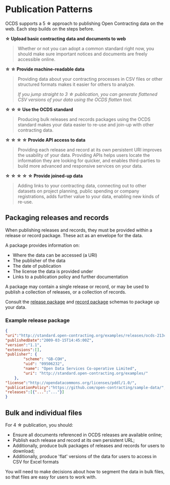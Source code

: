 # Publication Patterns

OCDS supports a 5 ☆ approach to publishing Open Contracting data on the web. Each step builds on the steps before.

**☆ Upload basic contracting data and documents to web**

> Whether or not you can adopt a common standard right now, you should make sure important notices and documents are freely accessible online.

**☆ ☆ Provide machine-readable data**

>Providing data about your contracting processes in CSV files or other structured formats makes it easier for others to analyze. 
>
>*If you jump straight to 3 ☆ publication, you can generate flattened CSV versions of your data using the OCDS flatten tool.*

**☆ ☆ ☆ Use the OCDS standard**

>Producing bulk releases and records packages using the OCDS standard makes your data easier to re-use and join-up with other contracting data. 

**☆ ☆ ☆ ☆ Provide API access to data**

>Providing each release and record at its own persistent URI improves the usability of your data. Providing APIs helps users locate the information they are looking for quicker, and enables third-parties to build more advanced and responsive services on your data. 

**☆ ☆ ☆ ☆ ☆ Provide joined-up data**

>Adding links to your contracting data, connecting out to other datasets on project planning, public spending or company registrations, adds further value to your data, enabling new kinds of re-use. 

## Packaging releases and records

When publishing releases and records, they must be provided within a release or record package. These act as an envelope for the data.

A package provides information on:

* Where the data can be accessed (a URI)
* The publisher of the data
* The date of publication
* The license the data is provided under
* Links to a publication policy and further documentation

A package may contain a single release or record, or may be used to publish a collection of releases, or a collection of records.

Consult the [release package](../../../schema/release_package/) and [record package](../../../schema/record_package/) schemas to package up your data. 

### Example release package

```json
{
"uri":"http://standard.open-contracting.org/examples/releases/ocds-213czf-000-00001-01-planning.json",
"publishedDate":"2009-03-15T14:45:00Z",
"version":"1.1",
"extensions":[],
"publisher": {
        "scheme": "GB-COH",
        "uid": "09506232",
        "name": "Open Data Services Co-operative Limited",
        "uri": "http://standard.open-contracting.org/examples/"
    },
"license":"http://opendatacommons.org/licenses/pddl/1.0/",
"publicationPolicy":"https://github.com/open-contracting/sample-data/",
"releases":[{"...":"..."}]
}
```

## Bulk and individual files

For 4 ☆ publication, you should:

* Ensure all documents referenced in OCDS releases are available online;
* Publish each release and record at its own persistent URL;
* Additionally, produce bulk packages of releases and records for users to download;
* Additionally, produce 'flat' versions of the data for users to access in CSV for Excel formats

You will need to make decisions about how to segment the data in bulk files, so that files are easy for users to work with. 

